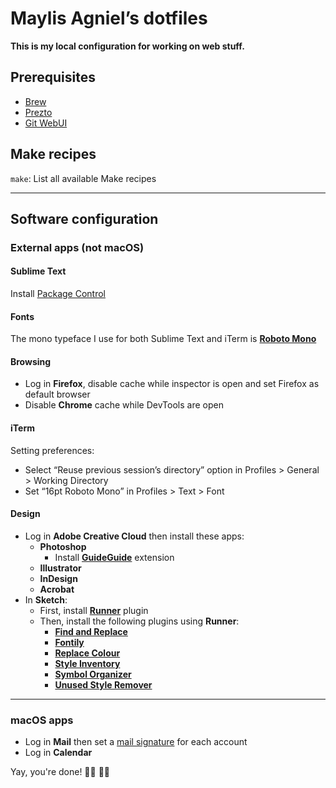 # Maylis Agniel’s dotfiles
**This is my local configuration for working on web stuff.**

## Prerequisites
- [Brew](https://brew.sh)
- [Prezto](https://github.com/sorin-ionescu/prezto)
- [Git WebUI](https://github.com/alberthier/git-webui)

## Make recipes
`make`: List all available Make recipes

- - -

## Software configuration

### External apps (not macOS)

#### Sublime Text
Install [Package Control](https://packagecontrol.io/installation)

#### Fonts
The mono typeface I use for both Sublime Text and iTerm is [**Roboto Mono**](https://fonts.google.com/specimen/Roboto+Mono)

#### Browsing
* Log in **Firefox**, disable cache while inspector is open and set Firefox as default browser
* Disable **Chrome** cache while DevTools are open

#### iTerm
Setting preferences:
- Select “Reuse previous session’s directory” option in Profiles > General > Working Directory
- Set “16pt Roboto Mono” in Profiles > Text > Font

#### Design
* Log in **Adobe Creative Cloud** then install these apps:
  * **Photoshop**
    * Install [**GuideGuide**](https://guideguide.me/documentation/) extension
  * **Illustrator**
  * **InDesign**
  * **Acrobat**
* In **Sketch**:
  * First, install [**Runner**](https://sketchrunner.com) plugin
  * Then, install the following plugins using **Runner**:
    * [**Find and Replace**](https://github.com/thierryc/Sketch-Find-And-Replace)
    * [**Fontily**](https://github.com/partyka1/Fontily)
    * [**Replace Colour**](https://github.com/lewishowles/sketch-replace-colour)
    * [**Style Inventory**](https://github.com/getflourish/Sketch-Style-Inventory)
    * [**Symbol Organizer**](https://github.com/sonburn/symbol-organizer)
    * [**Unused Style Remover**](https://github.com/sonburn/unused-style-remover)

- - -

### macOS apps
* Log in **Mail** then set a [mail signature](https://github.com/wearemd/wearemd_mail_signatures) for each account
* Log in **Calendar**

Yay, you're done! 👏🏻 👏🏻
